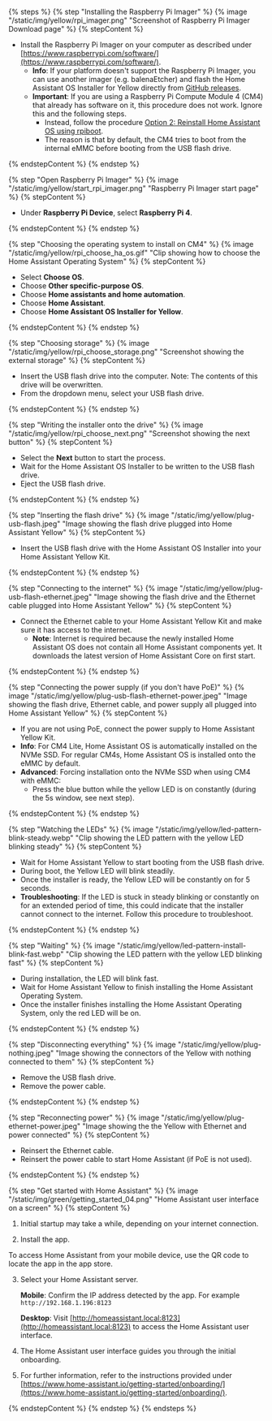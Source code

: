 <!---Installing Home Assistant Software on Kit, CM4-->

{% steps %}
{% step "Installing the Raspberry Pi Imager" %}
{% image "/static/img/yellow/rpi_imager.png" "Screenshot of Raspberry Pi Imager Download page" %}
{% stepContent %}

- Install the Raspberry Pi Imager on your computer as described under [https://www.raspberrypi.com/software/](https://www.raspberrypi.com/software/).
  - **Info**: If your platform doesn't support the Raspberry Pi Imager, you can use another imager (e.g. balenaEtcher) and flash the Home Assistant OS Installer for Yellow directly from [GitHub releases](https://github.com/NabuCasa/yellow-buildroot/releases).
  - **Important**: If you are using a Raspberry Pi Compute Module&nbsp;4 (CM4) that already has software on it, this procedure does not work. Ignore this and the following steps.
    - Instead, follow the procedure [Option 2: Reinstall Home Assistant OS using rpiboot](https://support.nabucasa.com/hc/en-us/articles/25484982657309-Reinstall-the-Home-Assistant-Operating-System-on-Raspberry-Pi-CM4).
    - The reason is that by default, the CM4 tries to boot from the internal eMMC before booting from the USB flash drive.

{% endstepContent %}
{% endstep %}

{% step "Open Raspberry Pi Imager" %}
{% image "/static/img/yellow/start_rpi_imager.png" "Raspberry Pi Imager start page" %}
{% stepContent %}

- Under **Raspberry Pi Device**, select **Raspberry Pi&nbsp;4**.

{% endstepContent %}
{% endstep %}

{% step "Choosing the operating system to install on CM4" %}
{% image "/static/img/yellow/rpi_choose_ha_os.gif" "Clip showing how to choose the Home Assistant Operating System" %}
{% stepContent %}

- Select **Choose OS**.
- Choose **Other specific-purpose OS**.
- Choose **Home assistants and home automation**.
- Choose **Home Assistant**.
- Choose **Home Assistant OS Installer for Yellow**.

{% endstepContent %}
{% endstep %}

{% step "Choosing storage" %}
{% image "/static/img/yellow/rpi_choose_storage.png" "Screenshot showing the external storage" %}
{% stepContent %}

- Insert the USB flash drive into the computer. Note: The contents of this drive will be overwritten.
- From the dropdown menu, select your USB flash drive.

{% endstepContent %}
{% endstep %}

{% step "Writing the installer onto the drive" %}
{% image "/static/img/yellow/rpi_choose_next.png" "Screenshot showing the next button" %}
{% stepContent %}

- Select the **Next** button to start the process.
- Wait for the Home Assistant OS Installer to be written to the USB flash drive.
- Eject the USB flash drive.

{% endstepContent %}
{% endstep %}

{% step "Inserting the flash drive" %}
{% image "/static/img/yellow/plug-usb-flash.jpeg" "Image showing the flash drive plugged into Home Assistant Yellow" %}
{% stepContent %}

- Insert the USB flash drive with the Home&nbsp;Assistant OS Installer into your Home&nbsp;Assistant&nbsp;Yellow&nbsp;Kit.

{% endstepContent %}
{% endstep %}

{% step "Connecting to the internet" %}
{% image "/static/img/yellow/plug-usb-flash-ethernet.jpeg" "Image showing the flash drive and the Ethernet cable plugged into Home Assistant Yellow" %}
{% stepContent %}

- Connect the Ethernet cable to your Home Assistant Yellow Kit and make sure it has access to the internet.
  - **Note**: Internet is required because the newly installed Home Assistant OS does not contain all Home Assistant components yet. It downloads the latest version of Home Assistant Core on first start.

{% endstepContent %}
{% endstep %}

{% step "Connecting the power supply (if you don't have PoE)" %}
{% image "/static/img/yellow/plug-usb-flash-ethernet-power.jpeg" "Image showing the flash drive, Ethernet cable, and power supply all plugged into Home Assistant Yellow" %}
{% stepContent %}

- If you are not using PoE, connect the power supply to Home Assistant Yellow Kit.
- **Info**: For CM4 Lite, Home Assistant OS is automatically installed on the NVMe SSD. For regular CM4s, Home Assistant OS is installed onto the eMMC by default.
- **Advanced**: Forcing installation onto the NVMe SSD when using CM4 with eMMC:
  - Press the blue button while the yellow LED is on constantly (during the 5s window, see next step).

{% endstepContent %}
{% endstep %}

{% step "Watching the LEDs" %}
{% image "/static/img/yellow/led-pattern-blink-steady.webp" "Clip showing the LED pattern with the yellow LED blinking steady" %}
{% stepContent %}

- Wait for Home Assistant Yellow to start booting from the USB flash drive.
- During boot, the Yellow LED will blink steadily.
- Once the installer is ready, the Yellow LED will be constantly on for 5 seconds.
- **Troubleshooting**: If the LED is stuck in steady blinking or constantly on for an extended period of time, this could indicate that the installer cannot connect to the internet. Follow this procedure to troubleshoot.

{% endstepContent %}
{% endstep %}

{% step "Waiting" %}
{% image "/static/img/yellow/led-pattern-install-blink-fast.webp" "Clip showing the LED pattern with the yellow LED blinking fast" %}
{% stepContent %}

- During installation, the LED will blink fast.
- Wait for Home Assistant Yellow to finish installing the Home Assistant Operating System.
- Once the installer finishes installing the Home Assistant Operating System, only the red LED will be on.

{% endstepContent %}
{% endstep %}

{% step "Disconnecting everything" %}
{% image "/static/img/yellow/plug-nothing.jpeg" "Image showing the connectors of the Yellow with nothing connected to them" %}
{% stepContent %}

- Remove the USB flash drive.
- Remove the power cable.

{% endstepContent %}
{% endstep %}

{% step "Reconnecting power" %}
{% image "/static/img/yellow/plug-ethernet-power.jpeg" "Image showing the the Yellow with Ethernet and power connected" %}
{% stepContent %}

- Reinsert the Ethernet cable.
- Reinsert the power cable to start Home Assistant (if PoE is not used).

{% endstepContent %}
{% endstep %}

{% step "Get started with Home Assistant" %}
{% image "/static/img/green/getting_started_04.png" "Home Assistant user interface on a screen" %}
{% stepContent %}

1. Initial startup may take a while, depending on your internet connection.

2. Install the app.

  To access Home Assistant from your mobile device, use the QR code to locate the app in the app store.

3. Select your Home Assistant server.

    **Mobile**: Confirm the IP address detected by the app. For example `http://192.168.1.196:8123`

    **Desktop**: Visit [http://homeassistant.local:8123](http://homeassistant.local:8123) to access the Home Assistant user interface.

4. The Home Assistant user interface guides you through the initial onboarding.

5. For further information, refer to the instructions provided under [https://www.home-assistant.io/getting-started/onboarding/](https://www.home-assistant.io/getting-started/onboarding/).

{% endstepContent %}
{% endstep %}
{% endsteps %}

